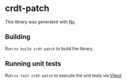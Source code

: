 # crdt-patch

This library was generated with [Nx](https://nx.dev).

## Building

Run `nx build crdt-patch` to build the library.

## Running unit tests

Run `nx test crdt-patch` to execute the unit tests via [Vitest](https://vitest.dev/).
